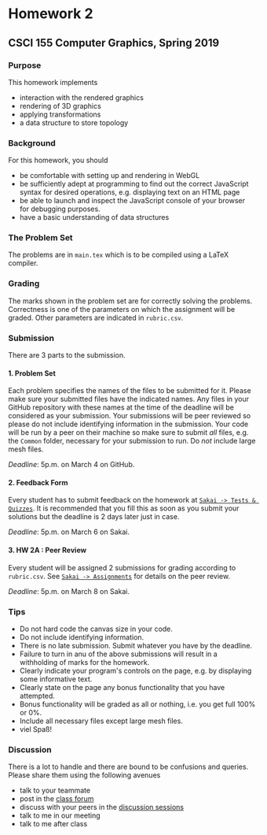# Homework 2

## CSCI 155 Computer Graphics, Spring 2019

### Purpose

This homework implements
- interaction with the rendered graphics
- rendering of 3D graphics
- applying transformations
- a data structure to store topology

### Background

For this homework, you should
- be comfortable with setting up and rendering in WebGL
- be sufficiently adept at programming to find out the correct JavaScript syntax for desired operations, e.g. displaying text on an HTML page
- be able to launch and inspect the JavaScript console of your browser for debugging purposes.
- have a basic understanding of data structures

### The Problem Set

The problems are in `main.tex` which is to be compiled using a LaTeX compiler.

### Grading

The marks shown in the problem set are for correctly solving the problems. Correctness is one of the parameters on which the assignment will be graded. Other parameters are indicated in `rubric.csv`.

### Submission

There are 3 parts to the submission.

#### 1. Problem Set

Each problem specifies the names of the files to be submitted for it. Please make sure your submitted files have the indicated names. Any files in your GitHub repository with these names at the time of the deadline will be considered as your submission. Your submissions will be peer reviewed so please do not include identifying information in the submission. Your code will be run by a peer on their machine so make sure to submit _all_ files, e.g. the `Common` folder, necessary for your submission to run. Do _not_ include large mesh files.

_Deadline_: 5p.m. on March 4 on GitHub.

#### 2. Feedback Form
Every student has to submit feedback on the homework at [`Sakai -> Tests & Quizzes`](https://sakai.claremont.edu/x/u9zokH). It is recommended that you fill this as soon as you submit your solutions but the deadline is 2 days later just in case.

_Deadline_: 5p.m. on March 6 on Sakai.

#### 3. HW 2A : Peer Review

Every student will be assigned 2 submissions for grading according to `rubric.csv`. See [`Sakai -> Assignments`](https://sakai.claremont.edu/x/DTuAzD) for details on the peer review.

_Deadline_: 5p.m. on March 8 on Sakai.

### Tips

- Do not hard code the canvas size in your code.
- Do not include identifying information.
- There is no late submission. Submit whatever you have by the deadline.
- Failure to turn in anu of the above submissions will result in a withholding of marks for the homework.
- Clearly indicate your program's controls on the page, e.g. by displaying some informative text.
- Clearly state on the page any bonus functionality that you have attempted.
- Bonus functionality will be graded as all or nothing, i.e. you get full 100% or 0%.
- Include all necessary files except large mesh files.
- viel Spaß!

### Discussion

There is a lot to handle and there are bound to be confusions and queries. Please share them using the following avenues
- talk to your teammate
- post in the [class forum](https://workplace.facebook.com/groups/354167592088891/)
- discuss with your peers in the [discussion sessions](https://workplace.facebook.com/groups/354167592088891/permalink/382523642586619/)
- talk to me in our meeting
- talk to me after class
